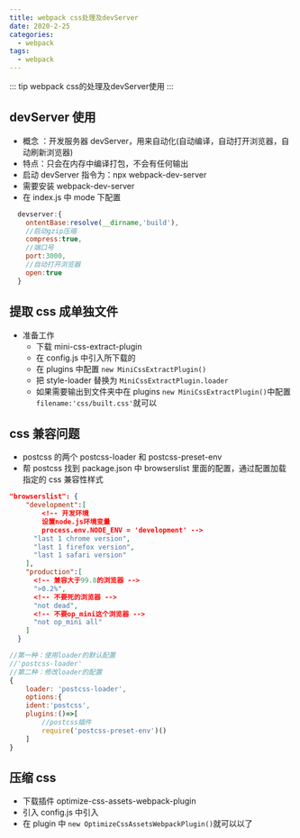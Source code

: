 ```yaml
---
title: webpack css处理及devServer
date: 2020-2-25
categories:
  - webpack
tags:
  - webpack
---
```


::: tip
webpack css的处理及devServer使用
:::

<!-- more -->

## devServer 使用

- 概念 ：开发服务器 devServer，用来自动化(自动编译，自动打开浏览器，自动刷新浏览器)
- 特点：只会在内存中编译打包，不会有任何输出
- 启动 devServer 指令为：npx webpack-dev-server
- 需要安装 webpack-dev-server
- 在 index.js 中 mode 下配置

```js
  devserver:{
    ontentBase:resolve(__dirname,'build'),
    //启动gzip压缩
    compress:true,
    //端口号
    port:3000,
    //自动打开浏览器
    open:true
  }
```

## 提取 css 成单独文件

- 准备工作
  - 下载 mini-css-extract-plugin
  - 在 config.js 中引入所下载的
  - 在 plugins 中配置 `new MiniCssExtractPlugin()`
  - 把 style-loader 替换为 `MiniCssExtractPlugin.loader`
  - 如果需要输出到文件夹中在 plugins `new MiniCssExtractPlugin()`中配置 `filename:'css/built.css'`就可以

## css 兼容问题

- postcss 的两个 postcss-loader 和 postcss-preset-env
- 帮 postcss 找到 package.json 中 browserslist 里面的配置，通过配置加载指定的 css 兼容性样式

```json
"browserslist": {
    "development":[
        <!-- 开发环境
        设置node.js环境变量
        process.env.NODE_ENV = 'development' -->
      "last 1 chrome version",
      "last 1 firefox version",
      "last 1 safari version"
    ],
    "production":[
      <!-- 兼容大于99.8的浏览器 -->
      ">0.2%",
      <!-- 不要死的浏览器 -->
      "not dead",
      <!-- 不要op_mini这个浏览器 -->
      "not op_mini all"
    ]
  }
```

```js
//第一种：使用loader的默认配置
//'postcss-loader'
//第二种：修改loader的配置
{
    loader: 'postcss-loader',
    options:{
    ident:'postcss',
    plugins:()=>[
        //postcss插件
        require('postcss-preset-env')()
    ]
}
```

## 压缩 css

- 下载插件 optimize-css-assets-webpack-plugin
- 引入 config.js 中引入
- 在 plugin 中 `new OptimizeCssAssetsWebpackPlugin()`就可以以了

